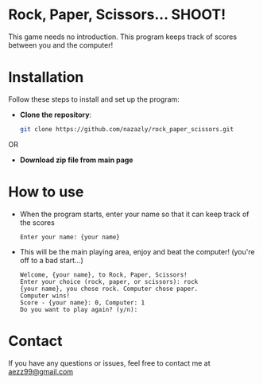 # Rock, Paper, Scissors... SHOOT!
This game needs no introduction. This program keeps track of scores between you and the computer!

# Installation
Follow these steps to install and set up the program:

- **Clone the repository**:

    ```bash
    git clone https://github.com/nazazly/rock_paper_scissors.git
    ```
OR

- **Download zip file from main page**


# How to use
- When the program starts, enter your name so that it can keep track of the scores

      Enter your name: {your name}
  
- This will be the main playing area, enjoy and beat the computer! (you're off to a bad start...)
  
      Welcome, {your name}, to Rock, Paper, Scissors!
      Enter your choice (rock, paper, or scissors): rock
      {your name}, you chose rock. Computer chose paper.
      Computer wins!
      Score - {your name}: 0, Computer: 1
      Do you want to play again? (y/n):

# Contact
If you have any questions or issues, feel free to contact me at aezz99@gmail.com
